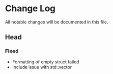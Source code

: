# Change Log

All notable changes will be documented in this file.

## Head

### Fixed

* Formatting of empty struct failed
* Include issue with std::vector
